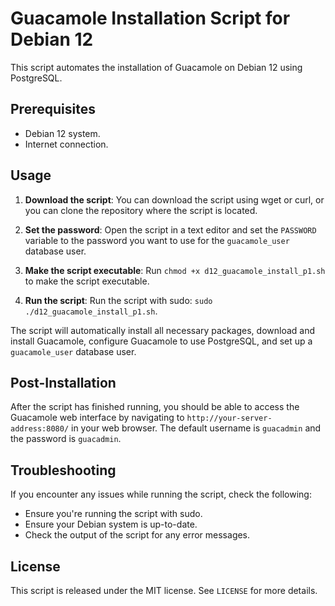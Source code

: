 # Guacamole Installation Script for Debian 12

This script automates the installation of Guacamole on Debian 12 using PostgreSQL.

## Prerequisites

- Debian 12 system.
- Internet connection.

## Usage

1. **Download the script**: You can download the script using wget or curl, or you can clone the repository where the script is located.

2. **Set the password**: Open the script in a text editor and set the `PASSWORD` variable to the password you want to use for the `guacamole_user` database user.

3. **Make the script executable**: Run `chmod +x d12_guacamole_install_p1.sh` to make the script executable.

4. **Run the script**: Run the script with sudo: `sudo ./d12_guacamole_install_p1.sh`.

The script will automatically install all necessary packages, download and install Guacamole, configure Guacamole to use PostgreSQL, and set up a `guacamole_user` database user.

## Post-Installation

After the script has finished running, you should be able to access the Guacamole web interface by navigating to `http://your-server-address:8080/` in your web browser. The default username is `guacadmin` and the password is `guacadmin`.

## Troubleshooting

If you encounter any issues while running the script, check the following:

- Ensure you're running the script with sudo.
- Ensure your Debian system is up-to-date.
- Check the output of the script for any error messages.

## License

This script is released under the MIT license. See `LICENSE` for more details.
